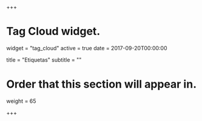 +++
# Tag Cloud widget.
widget = "tag_cloud"
active = true
date = 2017-09-20T00:00:00

title = "Etiquetas"
subtitle = ""

# Order that this section will appear in.
weight = 65

+++

